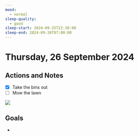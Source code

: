 ```yaml
---
mood:
  - normal
sleep-quality:
  - good
sleep-start: 2024-09-25T22:30:00
sleep-end: 2024-09-26T07:00:00
---
```

# Thursday, 26 September 2024

## Actions and Notes

- [x] Take the bins out
- [ ] Mow the lawn 

![](yes.gif)

## Goals

- 
